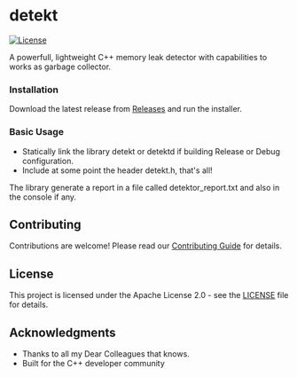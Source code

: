 # detekt
[![License](https://img.shields.io/badge/License-Apache_2.0-blue.svg)](https://opensource.org/licenses/Apache-2.0)

A powerfull, lightweight C++ memory leak detector with capabilities to works as garbage collector.

### Installation

Download the latest release from [Releases](https://github.com/yourusername/detekt/releases) and run the installer.

### Basic Usage

- Statically link the library detekt or detektd if building Release or Debug configuration.
- Include at some point the header detekt.h, that's all!

The library generate a report in a file called detektor_report.txt and also in the console if any.


## Contributing

Contributions are welcome! Please read our [Contributing Guide](CONTRIBUTING.md) for details.

## License

This project is licensed under the Apache License 2.0 - see the [LICENSE](LICENSE) file for details.

## Acknowledgments

- Thanks to all my Dear Colleagues that knows.
- Built for the C++ developer community



